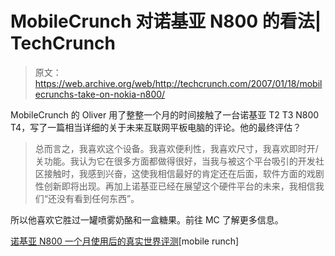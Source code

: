 # MobileCrunch 对诺基亚 N800 的看法| TechCrunch

> 原文：<https://web.archive.org/web/http://techcrunch.com/2007/01/18/mobilecrunchs-take-on-nokia-n800/>

MobileCrunch 的 Oliver 用了整整一个月的时间接触了一台诺基亚 T2 T3 N800 T4，写了一篇相当详细的关于未来互联网平板电脑的评论。他的最终评估？

> 总而言之，我喜欢这个设备。我喜欢便利性，我喜欢尺寸，我喜欢即时开/关功能。我认为它在很多方面都做得很好，当我与被这个平台吸引的开发社区接触时，我感到兴奋，这使我相信最好的肯定还在后面，软件方面的戏剧性创新即将出现。再加上诺基亚已经在展望这个硬件平台的未来，我相信我们“还没有看到任何东西”。

所以他喜欢它胜过一罐喷雾奶酪和一盒糖果。前往 MC 了解更多信息。

[诺基亚 N800 一个月使用后的真实世界评测](https://web.archive.org/web/20160425190303/http://mobilecrunch.com/2007/01/18/nokia-n800-a-real-world-review-after-one-months-use/)[mobile runch]